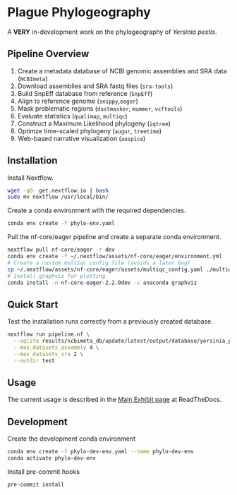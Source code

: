 # Plague Phylogeography

A **VERY** in-development work on the phylogeography of *Yersinia pestis*.

## Pipeline Overview

1. Create a metadata database of NCBI genomic assemblies and SRA data (```NCBImeta```)
1. Download assemblies and SRA fastq files (```sra-tools```)
1. Build SnpEff database from reference (```SnpEff```)
1. Align to reference genome (```snippy```,```eager```)
1. Mask problematic regions (```dustmasker```, ```mummer```, ```vcftools```)
1. Evaluate statistics (```qualimap```, ```multiqc```)
1. Construct a Maximum Likelihood phylogeny (```iqtree```)
1. Optimze time-scaled phylogeny (```augur```, ```treetime```)
1. Web-based narrative visualization (```auspice```)

## Installation

Install Nextflow.

```bash
wget -qO- get.nextflow.io | bash
sudo mv nextflow /usr/local/bin/
```

Create a conda environment with the required dependencies.

```bash
conda env create -f phylo-env.yaml
```

Pull the nf-core/eager pipeline and create a separate conda environment.

```bash
nextflow pull nf-core/eager -r dev
conda env create -f ~/.nextflow/assets/nf-core/eager/environment.yml
# Create a custom multiqc config file (avoids a later bug)
cp ~/.nextflow/assets/nf-core/eager/assets/multiqc_config.yaml ./multiqc_config_custom.yaml;
# Install graphviz for plotting
conda install -n nf-core-eager-2.2.0dev -c anaconda graphviz
```

## Quick Start

Test the installation runs correctly from a previously created database.

```bash
nextflow run pipeline.nf \
  --sqlite results/ncbimeta_db/update/latest/output/database/yersinia_pestis_db.sqlite \
  --max_datasets_assembly 4 \
  --max_datasets_sra 2 \
  --outdir test
```

## Usage

The current usage is described in the [Main Exhibit page](https://plague-phylogeography.readthedocs.io/en/latest/exhibit/exhibit_link.html#main-exhibit) at ReadTheDocs.

## Development

Create the development conda environment

```bash
conda env create -f phylo-dev-env.yaml --name phylo-dev-env
conda activate phylo-dev-env
```

Install pre-commit hooks

```bash
pre-commit install
```
